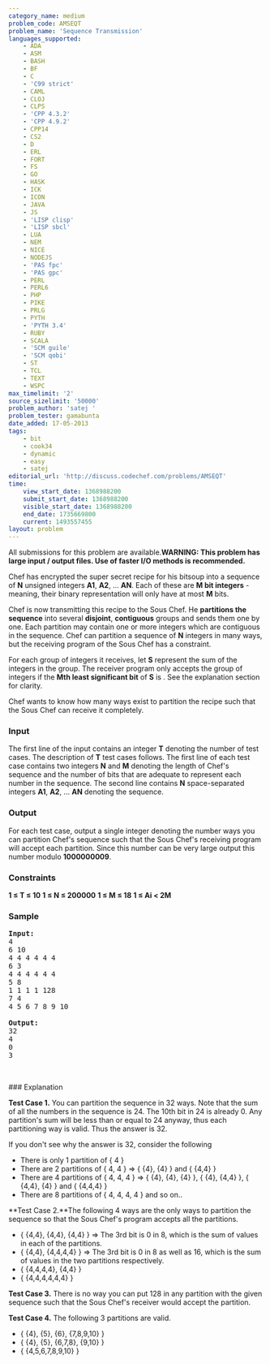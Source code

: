 ```yaml
---
category_name: medium
problem_code: AMSEQT
problem_name: 'Sequence Transmission'
languages_supported:
    - ADA
    - ASM
    - BASH
    - BF
    - C
    - 'C99 strict'
    - CAML
    - CLOJ
    - CLPS
    - 'CPP 4.3.2'
    - 'CPP 4.9.2'
    - CPP14
    - CS2
    - D
    - ERL
    - FORT
    - FS
    - GO
    - HASK
    - ICK
    - ICON
    - JAVA
    - JS
    - 'LISP clisp'
    - 'LISP sbcl'
    - LUA
    - NEM
    - NICE
    - NODEJS
    - 'PAS fpc'
    - 'PAS gpc'
    - PERL
    - PERL6
    - PHP
    - PIKE
    - PRLG
    - PYTH
    - 'PYTH 3.4'
    - RUBY
    - SCALA
    - 'SCM guile'
    - 'SCM qobi'
    - ST
    - TCL
    - TEXT
    - WSPC
max_timelimit: '2'
source_sizelimit: '50000'
problem_author: 'satej '
problem_tester: gamabunta
date_added: 17-05-2013
tags:
    - bit
    - cook34
    - dynamic
    - easy
    - satej
editorial_url: 'http://discuss.codechef.com/problems/AMSEQT'
time:
    view_start_date: 1368988200
    submit_start_date: 1368988200
    visible_start_date: 1368988200
    end_date: 1735669800
    current: 1493557455
layout: problem
---
```

All submissions for this problem are available.**WARNING: This problem has large input / output files. Use of faster I/O methods is recommended.**

Chef has encrypted the super secret recipe for his bitsoup into a sequence of **N** unsigned integers **A1**, **A2**, ... **AN**. Each of these are **M bit integers** - meaning, their binary representation will only have at most **M** bits.

Chef is now transmitting this recipe to the Sous Chef. He **partitions the sequence** into several **disjoint**, **contiguous** groups and sends them one by one. Each partition may contain one or more integers which are contiguous in the sequence. Chef can partition a sequence of **N** integers in many ways, but the receiving program of the Sous Chef has a constraint.

For each group of integers it receives, let **S** represent the sum of the integers in the group. The receiver program only accepts the group of integers if the **Mth least significant bit** of **S** is . See the explanation section for clarity.

Chef wants to know how many ways exist to partition the recipe such that the Sous Chef can receive it completely.

### Input

The first line of the input contains an integer **T** denoting the number of test cases. The description of **T** test cases follows. The first line of each test case contains two integers **N** and **M** denoting the length of Chef's sequence and the number of bits that are adequate to represent each number in the sequence. The second line contains **N** space-separated integers **A1**, **A2**, ... **AN** denoting the sequence.

### Output

For each test case, output a single integer denoting the number ways you can partition Chef's sequence such that the Sous Chef's receiving program will accept each partition. Since this number can be very large output this number modulo **1000000009**.

### Constraints

**1 ≤ T ≤ 10**
**1 ≤ N ≤ 200000**
**1 ≤ M ≤ 18**
**1 ≤ Ai < 2M**

### Sample

<pre>
<b>Input:</b>
4
6 10
4 4 4 4 4 4
6 3
4 4 4 4 4 4
5 8
1 1 1 1 128
7 4
4 5 6 7 8 9 10

<b>Output:</b>
32
4
0
3


</pre>### Explanation
**Test Case 1.** You can partition the sequence in 32 ways. Note that the sum of all the numbers in the sequence is 24. The 10th bit in 24 is already 0. Any partition's sum will be less than or equal to 24 anyway, thus each partitioning way is valid. Thus the answer is 32.

If you don't see why the answer is 32, consider the following

- There is only 1 partition of { 4 }
- There are 2 partitions of { 4, 4 } => { {4}, {4} } and { {4,4} }
- There are 4 partitions of { 4, 4, 4 } => { {4}, {4}, {4} }, { {4}, {4,4} }, { {4,4}, {4} } and { {4,4,4} }
- There are 8 partitions of { 4, 4, 4, 4 } and so on..

**Test Case 2.**The following 4 ways are the only ways to partition the sequence so that the Sous Chef's program accepts all the partitions.

- { {4,4}, {4,4}, {4,4} } => The 3rd bit is 0 in 8, which is the sum of values in each of the partitions.
- { {4,4}, {4,4,4,4} } => The 3rd bit is 0 in 8 as well as 16, which is the sum of values in the two partitions respectively.
- { {4,4,4,4}, {4,4} }
- { {4,4,4,4,4,4} }

**Test Case 3.** There is no way you can put 128 in any partition with the given sequence such that the Sous Chef's receiver would accept the partition.

**Test Case 4.** The following 3 partitions are valid.

- { {4}, {5}, {6}, {7,8,9,10} }
- { {4}, {5}, {6,7,8}, {9,10} }
- { {4,5,6,7,8,9,10} }
